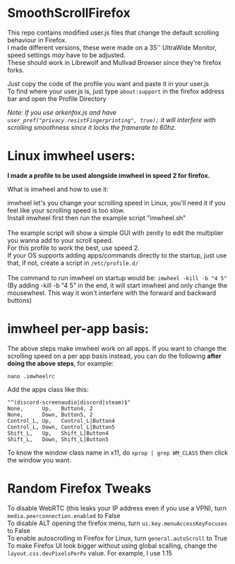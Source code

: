 # SmoothScrollFirefox

This repo contains modified user.js files that change the default scrolling behaviour in Firefox.<br>
I made different versions, these were made on a 35'' UltraWide Monitor, speed settings *may* have to be adjusted.<br>
These should work in Librewolf and Mullvad Browser since they're firefox forks.<br>

Just copy the code of the profile you want and paste it in your user.js<br>
To find where your user.js is, just type ```about:support``` in the firefox address bar and open the Profile Directory<br>

*Note: If you use arkenfox.js and have ```user_pref("privacy.resistFingerprinting", true);``` it will interfere with scrolling smoothness since it locks the framerate to 60hz.*

# Linux imwheel users:

**I made a profile to be used alongside imwheel in speed 2 for firefox.**

What is imwheel and how to use it:

imwheel let's you change your scrolling speed in Linux, you'll need it if you feel like your scrolling speed is too slow.<br>
Install imwheel first then run the example script "imwheel.sh"<br>
<br>
The example script will show a simple GUI with zenity to edit the multiplier you wanna add to your scroll speed.<br>
For this profile to work the best, use speed 2.<br>
If your OS supports adding apps/commands directly to the startup, just use that, if not, create a script in ```/etc/profile.d/```<br>
<br>
The command to run imwheel on startup would be:  ```imwheel -kill -b "4 5"```<br>
(By adding -kill -b "4 5" in the end, it will start imwheel and only change the mousewheel. This way it won't interfere with the forward and backward buttons)

# imwheel per-app basis:

The above steps make imwheel work on all apps. If you want to change the scrolling speed on a per app basis instead, you can do the following **after doing the above steps**, for example:<br>
```
nano .imwheelrc
```
Add the apps class like this:
```
"^(discord-screenaudio|discord|steam)$"
None,      Up,   Button4, 2
None,      Down, Button5, 2
Control_L, Up,   Control_L|Button4
Control_L, Down, Control_L|Button5
Shift_L,   Up,   Shift_L|Button4
Shift_L,   Down, Shift_L|Button5
```
To know the window class name in x11, do `xprop | grep WM_CLASS` then click the window you want.

# Random Firefox Tweaks

To disable WebRTC (this leaks your IP address even if you use a VPN), turn ```media.peerconnection.enabled``` to False<br>
To disable ALT opening the firefox menu, turn ```ui.key.menuAccessKeyFocuses``` to False<br>
To enable autoscrolling in Firefox for Linux, turn ```general.autoScroll``` to True<br>
To make Firefox UI look bigger without using global scalling, change the ```layout.css.devPixelsPerPx``` value. For example, I use 1.15<br>

